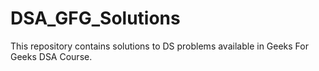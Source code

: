 # DSA_GFG_Solutions
This repository contains solutions to DS problems available in Geeks For Geeks DSA Course.
